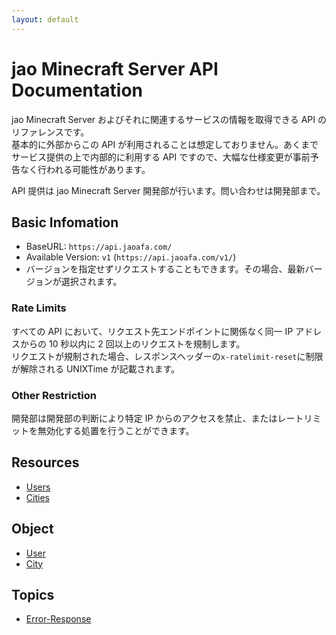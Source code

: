 ```yaml
---
layout: default
---
```


# jao Minecraft Server API Documentation

jao Minecraft Server およびそれに関連するサービスの情報を取得できる API のリファレンスです。  
基本的に外部からこの API が利用されることは想定しておりません。あくまでサービス提供の上で内部的に利用する API ですので、大幅な仕様変更が事前予告なく行われる可能性があります。

API 提供は jao Minecraft Server 開発部が行います。問い合わせは開発部まで。

## Basic Infomation

- BaseURL: `https://api.jaoafa.com/`
- Available Version: `v1` (`https://api.jaoafa.com/v1/`)
- バージョンを指定せずリクエストすることもできます。その場合、最新バージョンが選択されます。

### Rate Limits

すべての API において、リクエスト先エンドポイントに関係なく同一 IP アドレスからの 10 秒以内に 2 回以上のリクエストを規制します。  
リクエストが規制された場合、レスポンスヘッダーの`x-ratelimit-reset`に制限が解除される UNIXTime が記載されます。

### Other Restriction

開発部は開発部の判断により特定 IP からのアクセスを禁止、またはレートリミットを無効化する処置を行うことができます。

## Resources

- [Users](/api-docs/resources/users)
- [Cities](/api-docs/resources/cities)

## Object

- [User](/api-docs/object/user)
- [City](/api-docs/object/city)

## Topics

- [Error-Response](/api-docs/topics/error-response)
